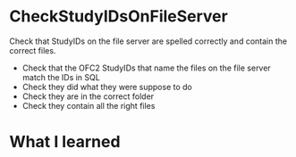 # CheckStudyIDsOnFileServer
Check that StudyIDs on the file server are spelled correctly and contain the correct files.

* Check that the OFC2 StudyIDs that name the files on the file server match the IDs in SQL
* Check they did what they were suppose to do
* Check they are in the correct folder
* Check they contain all the right files

# What I learned
